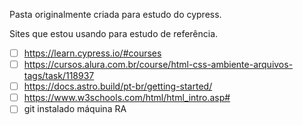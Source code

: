 Pasta originalmente criada para estudo do cypress.

Sites que estou usando para estudo de referência.

- [ ] https://learn.cypress.io/#courses
- [ ] https://cursos.alura.com.br/course/html-css-ambiente-arquivos-tags/task/118937
- [ ] https://docs.astro.build/pt-br/getting-started/
- [ ] https://www.w3schools.com/html/html_intro.asp#
- [ ] git instalado máquina RA
